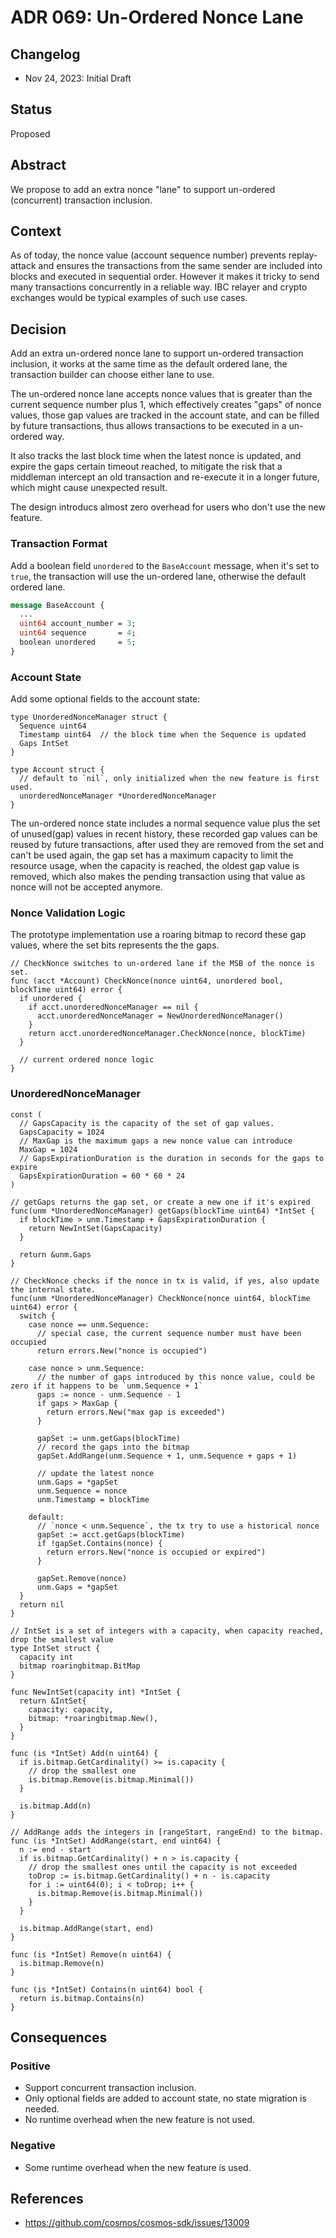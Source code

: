 # ADR 069: Un-Ordered Nonce Lane

## Changelog

* Nov 24, 2023: Initial Draft

## Status

Proposed

## Abstract

We propose to add an extra nonce "lane" to support un-ordered (concurrent) transaction inclusion.

## Context

As of today, the nonce value (account sequence number) prevents replay-attack and ensures the transactions from the same sender are included into blocks and executed in sequential order. However it makes it tricky to send many transactions concurrently in a reliable way. IBC relayer and crypto exchanges would be typical examples of such use cases.

## Decision

Add an extra un-ordered nonce lane to support un-ordered transaction inclusion, it works at the same time as the default ordered lane, the transaction builder can choose either lane to use.

The un-ordered nonce lane accepts nonce values that is greater than the current sequence number plus 1, which effectively creates "gaps" of nonce values, those gap values are tracked in the account state, and can be filled by future transactions, thus allows transactions to be executed in a un-ordered way.

It also tracks the last block time when the latest nonce is updated, and expire the gaps certain timeout reached, to mitigate the risk that a middleman intercept an old transaction and re-execute it in a longer future, which might cause unexpected result.

The design introducs almost zero overhead for users who don't use the new feature.

### Transaction Format

Add a boolean field `unordered` to the `BaseAccount` message, when it's set to `true`, the transaction will use the un-ordered lane, otherwise the default ordered lane.

```protobuf
message BaseAccount {
  ...
  uint64 account_number = 3;
  uint64 sequence       = 4;
  boolean unordered     = 5;
}
```

### Account State

Add some optional fields to the account state:

```golang
type UnorderedNonceManager struct {
  Sequence uint64
  Timestamp uint64  // the block time when the Sequence is updated
  Gaps IntSet
}

type Account struct {
  // default to `nil`, only initialized when the new feature is first used.
  unorderedNonceManager *UnorderedNonceManager
}
```

The un-ordered nonce state includes a normal sequence value plus the set of unused(gap) values in recent history, these recorded gap values can be reused by future transactions, after used they are removed from the set and can't be used again, the gap set has a maximum capacity to limit the resource usage, when the capacity is reached, the oldest gap value is removed, which also makes the pending transaction using that value as nonce will not be accepted anymore.

### Nonce Validation Logic

The prototype implementation use a roaring bitmap to record these gap values, where the set bits represents the the gaps.

```golang
// CheckNonce switches to un-ordered lane if the MSB of the nonce is set.
func (acct *Account) CheckNonce(nonce uint64, unordered bool, blockTime uint64) error {
  if unordered {
    if acct.unorderedNonceManager == nil {
      acct.unorderedNonceManager = NewUnorderedNonceManager()
    }
    return acct.unorderedNonceManager.CheckNonce(nonce, blockTime)
  }

  // current ordered nonce logic
}
```

### UnorderedNonceManager

```golang
const (
  // GapsCapacity is the capacity of the set of gap values.
  GapsCapacity = 1024
  // MaxGap is the maximum gaps a new nonce value can introduce
  MaxGap = 1024
  // GapsExpirationDuration is the duration in seconds for the gaps to expire
  GapsExpirationDuration = 60 * 60 * 24
)

// getGaps returns the gap set, or create a new one if it's expired
func(unm *UnorderedNonceManager) getGaps(blockTime uint64) *IntSet {
  if blockTime > unm.Timestamp + GapsExpirationDuration {
    return NewIntSet(GapsCapacity)
  }

  return &unm.Gaps
}

// CheckNonce checks if the nonce in tx is valid, if yes, also update the internal state.
func(unm *UnorderedNonceManager) CheckNonce(nonce uint64, blockTime uint64) error {
  switch {
    case nonce == unm.Sequence:
      // special case, the current sequence number must have been occupied
      return errors.New("nonce is occupied")

    case nonce > unm.Sequence:
      // the number of gaps introduced by this nonce value, could be zero if it happens to be `unm.Sequence + 1`
      gaps := nonce - unm.Sequence - 1
      if gaps > MaxGap {
        return errors.New("max gap is exceeded")
      }

      gapSet := unm.getGaps(blockTime)
      // record the gaps into the bitmap
      gapSet.AddRange(unm.Sequence + 1, unm.Sequence + gaps + 1)

      // update the latest nonce
      unm.Gaps = *gapSet
      unm.Sequence = nonce
      unm.Timestamp = blockTime

    default:
      // `nonce < unm.Sequence`, the tx try to use a historical nonce
      gapSet := acct.getGaps(blockTime)
      if !gapSet.Contains(nonce) {
        return errors.New("nonce is occupied or expired")
      }

      gapSet.Remove(nonce)
      unm.Gaps = *gapSet
  }
  return nil
}

// IntSet is a set of integers with a capacity, when capacity reached, drop the smallest value
type IntSet struct {
  capacity int
  bitmap roaringbitmap.BitMap
}

func NewIntSet(capacity int) *IntSet {
  return &IntSet{
    capacity: capacity,
    bitmap: *roaringbitmap.New(),
  }
}

func (is *IntSet) Add(n uint64) {
  if is.bitmap.GetCardinality() >= is.capacity {
    // drop the smallest one
    is.bitmap.Remove(is.bitmap.Minimal())
  }

  is.bitmap.Add(n)
}

// AddRange adds the integers in [rangeStart, rangeEnd) to the bitmap.
func (is *IntSet) AddRange(start, end uint64) {
  n := end - start
  if is.bitmap.GetCardinality() + n > is.capacity {
    // drop the smallest ones until the capacity is not exceeded
    toDrop := is.bitmap.GetCardinality() + n - is.capacity
    for i := uint64(0); i < toDrop; i++ {
      is.bitmap.Remove(is.bitmap.Minimal())
    }
  }

  is.bitmap.AddRange(start, end)
}

func (is *IntSet) Remove(n uint64) {
  is.bitmap.Remove(n)
}

func (is *IntSet) Contains(n uint64) bool {
  return is.bitmap.Contains(n)
}
```

## Consequences

### Positive

* Support concurrent transaction inclusion.
* Only optional fields are added to account state, no state migration is needed.
* No runtime overhead when the new feature is not used.

### Negative

- Some runtime overhead when the new feature is used.

## References

* https://github.com/cosmos/cosmos-sdk/issues/13009
